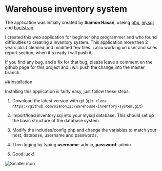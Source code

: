 #  Warehouse inventory system
The application was initially created by **Siamon Hasan**, useing [php](http:php.net), [mysql](https://www.mysql.com) and [bootstrap](http://getbootstrap.com).


I created this web application for beginner php programmer and who found difficulties to creating a inventory system.
This application more then 2 years old. I cleaned and modified few files. i also working on user and sales report section, when it's ready i will push it.

If you find any bug, and a fix for that bug, please leave a comment on the github page for this project and i will push the change into the master branch.
 

##Installation

Installing this application is fairly easy, just follow these steps:

1. Download the latest version with git (`git clone https://github.com/siamon123/warehouse-inventory-system.git`) 

2. Import/load inventory.sql into your mysql database.  This should set up the basic structure of the database system.

3. Modify the includes/config.php and change the variables to match your host, database, username and passwords.

4. Then loging by typing **username**: admin, **password**: admin 

5. Good luck!  

![Smaller icon](https://c1.staticflickr.com/1/359/18955747829_1d03925c20_h.jpg " Warehouse inventory system ")
